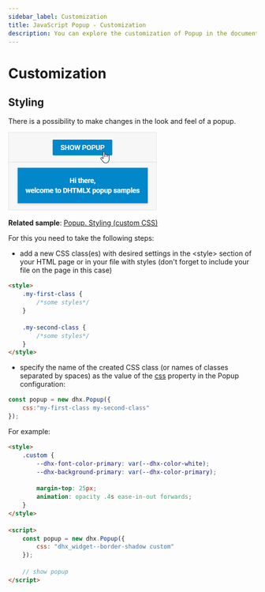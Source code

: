 ```yaml
---
sidebar_label: Customization
title: JavaScript Popup - Customization 
description: You can explore the customization of Popup in the documentation of the DHTMLX JavaScript UI library. Browse developer guides and API reference, try out code examples and live demos, and download a free 30-day evaluation version of DHTMLX Suite.
---
```


# Customization

## Styling

There is a possibility to make changes in the look and feel of a popup. 

![Styling Popup](../assets/popup/custom_css.png)

**Related sample**: [Popup. Styling (custom CSS)](https://snippet.dhtmlx.com/rd8zfw5h)

For this you need to take the following steps:

- add a new CSS class(es) with desired settings in the &lt;style&gt; section of your HTML page or in your file with styles (don't forget to include your file on the page in this case)

~~~html
<style>
    .my-first-class {
        /*some styles*/
    }
    
    .my-second-class {
        /*some styles*/
    }
</style>
~~~

- specify the name of the created CSS class (or names of classes separated by spaces) as the value of the [css](popup/api/popup_css_config.md) property in the Popup configuration:

~~~js
const popup = new dhx.Popup({ 
    css:"my-first-class my-second-class"
});
~~~

For example:

~~~html
<style>
    .custom {
        --dhx-font-color-primary: var(--dhx-color-white);
        --dhx-background-primary: var(--dhx-color-primary);

        margin-top: 25px;
        animation: opacity .4s ease-in-out forwards;
    }
</style>

<script>
    const popup = new dhx.Popup({
        css: "dhx_widget--border-shadow custom"
    });

    // show popup
</script>
~~~

